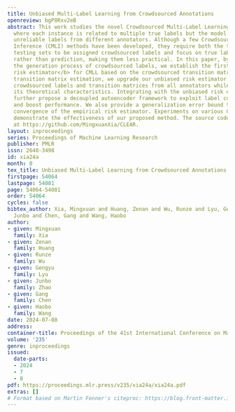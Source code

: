```yaml
---
title: Unbiased Multi-Label Learning from Crowdsourced Annotations
openreview: bgP8Rxv2eB
abstract: This work studies the novel Crowdsourced Multi-Label Learning (CMLL) problem,
  where each instance is related to multiple true labels but the model only receives
  unreliable labels from different annotators. Although a few Crowdsourced Multi-Label
  Inference (CMLI) methods have been developed, they require both the training and
  testing sets to be assigned crowdsourced labels and focus on true label inferring
  rather than prediction, making them less practical. In this paper, by excavating
  the generation process of crowdsourced labels, we establish the first <b>unbiased
  risk estimator</b> for CMLL based on the crowdsourced transition matrices. To facilitate
  transition matrix estimation, we upgrade our unbiased risk estimator by aggregating
  crowdsourced labels and transition matrices from all annotators while guaranteeing
  its theoretical characteristics. Integrating with the unbiased risk estimator, we
  further propose a decoupled autoencoder framework to exploit label correlations
  and boost performance. We also provide a generalization error bound to ensure the
  convergence of the empirical risk estimator. Experiments on various CMLL scenarios
  demonstrate the effectiveness of our proposed method. The source code is available
  at https://github.com/MingxuanXia/CLEAR.
layout: inproceedings
series: Proceedings of Machine Learning Research
publisher: PMLR
issn: 2640-3498
id: xia24a
month: 0
tex_title: Unbiased Multi-Label Learning from Crowdsourced Annotations
firstpage: 54064
lastpage: 54081
page: 54064-54081
order: 54064
cycles: false
bibtex_author: Xia, Mingxuan and Huang, Zenan and Wu, Runze and Lyu, Gengyu and Zhao,
  Junbo and Chen, Gang and Wang, Haobo
author:
- given: Mingxuan
  family: Xia
- given: Zenan
  family: Huang
- given: Runze
  family: Wu
- given: Gengyu
  family: Lyu
- given: Junbo
  family: Zhao
- given: Gang
  family: Chen
- given: Haobo
  family: Wang
date: 2024-07-08
address:
container-title: Proceedings of the 41st International Conference on Machine Learning
volume: '235'
genre: inproceedings
issued:
  date-parts:
  - 2024
  - 7
  - 8
pdf: https://proceedings.mlr.press/v235/xia24a/xia24a.pdf
extras: []
# Format based on Martin Fenner's citeproc: https://blog.front-matter.io/posts/citeproc-yaml-for-bibliographies/
---
```

